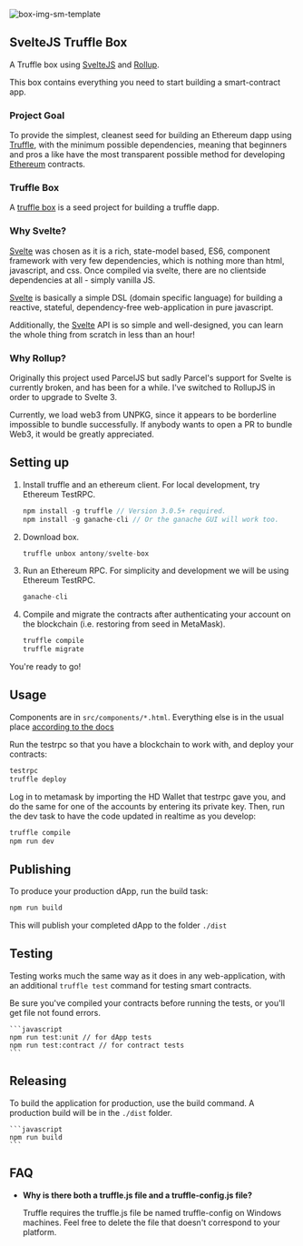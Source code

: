 ![box-img-sm-template](https://user-images.githubusercontent.com/218949/30648843-e3b2e176-9e16-11e7-8ecb-f2e4df8f93e3.png "Svelte")

## SvelteJS Truffle Box

A Truffle box using [SvelteJS](https://svelte.technology/) and [Rollup](https://rollupjs.org/).

This box contains everything you need to start building a smart-contract app.

### Project Goal

To provide the simplest, cleanest seed for building an Ethereum dapp using [Truffle](http://truffleframework.com/), with the minimum possible dependencies, meaning that beginners and pros a like have the most transparent possible method for developing [Ethereum](https://www.ethereum.org/) contracts.

### Truffle Box

A [truffle box](http://truffleframework.com/boxes/) is a seed project for building a truffle dapp.

### Why Svelte?

[Svelte](https://svelte.technology) was chosen as it is a rich, state-model based, ES6, component framework with very few dependencies, which is nothing more than html, javascript, and css. Once compiled via svelte, there are no clientside dependencies at all - simply vanilla JS.

[Svelte](https://svelte.technology) is basically a simple DSL (domain specific language) for building a reactive, stateful, dependency-free web-application in pure javascript.

Additionally, the [Svelte](https://svelte.technology) API is so simple and well-designed, you can learn the whole thing from scratch in less than an hour!

### Why Rollup?

Originally this project used ParcelJS but sadly Parcel's support for Svelte is currently broken, and has been for a while. I've switched to RollupJS in order to upgrade to Svelte 3.

Currently, we load web3 from UNPKG, since it appears to be borderline impossible to bundle successfully. If anybody wants to open a PR to bundle Web3, it would be greatly appreciated.

## Setting up

1. Install truffle and an ethereum client. For local development, try Ethereum TestRPC.
    ```javascript
    npm install -g truffle // Version 3.0.5+ required.
    npm install -g ganache-cli // Or the ganache GUI will work too.
    ```

2. Download box.
    ```javascript
    truffle unbox antony/svelte-box
    ```

4. Run an Ethereum RPC. For simplicity and development we will be using Ethereum TestRPC.
    ```javascript
    ganache-cli
    ```

7. Compile and migrate the contracts after authenticating your account on the blockchain (i.e. restoring from seed in MetaMask).
    ```javascript
    truffle compile
    truffle migrate
    ```

You're ready to go!

## Usage

Components are in `src/components/*.html`. Everything else is in the usual place [according to the docs](https://github.com/trufflesuite/truffle-init-default)

Run the testrpc so that you have a blockchain to work with, and deploy your contracts:

```bash
testrpc
truffle deploy
```

Log in to metamask by importing the HD Wallet that testrpc gave you, and do the same for one of the accounts by entering its private key. Then, run the dev task to have the code updated in realtime as you develop:

```bash
truffle compile
npm run dev
```

## Publishing

To produce your production dApp, run the build task:

```bash
npm run build
```

This will publish your completed dApp to the folder `./dist`

## Testing

Testing works much the same way as it does in any web-application, with an additional `truffle test` command for testing smart contracts.

Be sure you've compiled your contracts before running the tests, or you'll get file not found errors.

    ```javascript
    npm run test:unit // for dApp tests
    npm run test:contract // for contract tests
    ```

## Releasing

To build the application for production, use the build command. A production build will be in the `./dist` folder.

    ```javascript
    npm run build
    ```

## FAQ

* __Why is there both a truffle.js file and a truffle-config.js file?__

    Truffle requires the truffle.js file be named truffle-config on Windows machines. Feel free to delete the file that doesn't correspond to your platform.